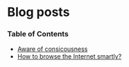# Blog posts

### Table of Contents

- [Aware of consicousness](aware_of_consicousness.md)
- [How to browse the Internet smartly?](How_to_browse_the_Internet_smartly.md)
 
